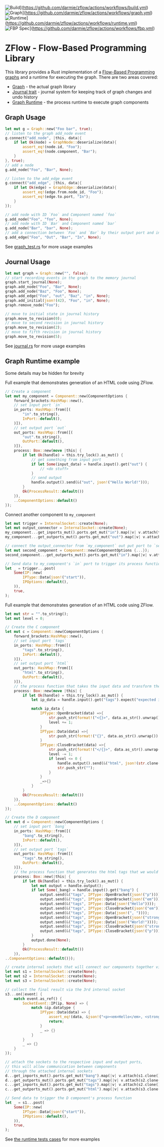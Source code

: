![Build](https://github.com/darmie/zflow/actions/workflows/build.yml/badge.svg)](https://github.com/darmie/zflow/actions/workflows/build.yml) 
![Graph](https://github.com/darmie/zflow/actions/workflows/graph.yml/badge.svg)](https://github.com/darmie/zflow/actions/workflows/graph.yml) 
![Runtime](https://github.com/darmie/zflow/actions/workflows/runtime.yml/badge.svg)](https://github.com/darmie/zflow/actions/workflows/runtime.yml)
![FBP Spec](https://github.com/darmie/zflow/actions/workflows/fbp.yml/badge.svg)](https://github.com/darmie/zflow/actions/workflows/fbp.yml)

# ZFlow - Flow-Based Programming Library

This library provides a Rust implementation of a [Flow-Based Programming graphs](https://flow-based.org/) and a runtime for executing the graph. There are two areas covered:

* [Graph](https://github.com/darmie/zflow/blob/main/zflow_graph) - the actual graph library
* [Journal trait](https://github.com/darmie/zflow/blob/main/zflow_graph/src/journal.rs) - journal system for keeping track of graph changes and undo history
* [Graph Runtime](https://github.com/darmie/zflow/blob/main/zflow_runtime) - the process runtime to execute graph components

## Graph Usage 
```rust
let mut g = Graph::new("Foo bar", true);
// listen to the graph add_node event
g.connect("add_node", |this, data|{
    if let Ok(node) = GraphNode::deserialize(data){
        assert_eq!(node.id, "Foo");
        assert_eq!(node.component, "Bar");
    }
}, true);
// add a node
g.add_node("Foo", "Bar", None);

// listen to the add_edge event
g.connect("add_edge", |this, data|{
    if let Ok(edge) = GraphEdge::deserialize(data){
        assert_eq!(edge.from.node_id, "Foo");
        assert_eq!(edge.to.port, "In");
    }
});

// add node with ID `Foo` and Component named `foo`
g.add_node("Foo", "foo", None);
// add node with ID `Bar` and Component named `bar`
g.add_node("Bar", "bar", None);
// add a connection between `Foo` and `Bar` by their output port and input ports respectively.
g.add_edge("Foo", "Out", "Bar", "In", None);
```
See [graph_test.rs](https://github.com/darmie/zflow/blob/main/zflow_graph/src/graph_test.rs) for more usage examples

## Journal Usage
```rs
let mut graph = Graph::new("", false);
// start recording events in the graph to the memory journal
graph.start_journal(None);
graph.add_node("Foo", "Bar", None);
graph.add_node("Baz", "Foo", None);
graph.add_edge("Foo", "out", "Baz", "in", None);
graph.add_initial(json!(42), "Foo", "in", None);
graph.remove_node("Foo");

// move to initial state in journal history
graph.move_to_revision(0);
// move to second revision in journal history
graph.move_to_revision(2);
// move to fifth revision in journal history
graph.move_to_revision(5);
```
See [journal.rs](https://github.com/darmie/zflow/blob/main/zflow_graph/src/journal.rs#L1013) for more usage examples

## Graph Runtime example 
Some details may be hidden for brevity

Full example that demonstrates generation of an HTML code using ZFlow.
```rs
// Create a component
let mut my_component = Component::new(ComponentOptions {
    forward_brackets:HashMap::new(),
    // set input port `in`
    in_ports: HashMap::from([(
        "in".to_string(),
        InPort::default(),
    )]),
    // set output port `out`
    out_ports: HashMap::from([(
        "out".to_string(),
        OutPort::default(),
    )]),
    process: Box::new(move |this| {
        if let Ok(handle) = this.try_lock().as_mut() {
            // get something from input port
            if let Some(input_data) = handle.input().get("out") {
                // <do stuff>
            }
            // send output
            handle.output().send(&("out", json!("Hello World!")));
        }
        Ok(ProcessResult::default())
    }),
    ..ComponentOptions::default()
});
```

Connect another component to `my_component`

```rs
let mut trigger = InternalSocket::create(None);
let mut output_connector = InternalSocket::create(None);
my_component...get_inports_mut().ports.get_mut("in").map(|v| v.attach(trigger.clone(), None));
my_component...get_outports_mut().ports.get_mut("out").map(|v| v.attach(output_connector.clone(), None));

// connect the output_connector from `my_component` out put port to `second_component`'s input port
let mut second_component = Component::new(ComponentOptions {...});
second_component...get_outports_mut().ports.get_mut("in").map(|v| v.attach(output_connector.clone(), None));

// Send data to my_component's `in` port to trigger its process function
let _ = trigger...post(
    Some(IP::new(
        IPType::Data(json!("start")),
        IPOptions::default(),
    )),
    true,
);
```

Full example that demonstrates generation of an HTML code using ZFlow.

```rs
let mut str = "".to_string();
let mut level = 0;

// Create the C component
let mut c = Component::new(ComponentOptions {
    forward_brackets:HashMap::new(),
    // set input port `tags`
    in_ports: HashMap::from([(
        "tags".to_string(),
        InPort::default(),
    )]),
    // set output port `html`
    out_ports: HashMap::from([(
        "html".to_string(),
        OutPort::default(),
    )]),
    // the process function that takes the input data and transform them into an html string that is then sent out via the output port
    process: Box::new(move |this| {
        if let Ok(handle) = this.try_lock().as_mut() {
            let ip_data = handle.input().get("tags").expect("expected inport data").datatype;

            match ip_data {
                IPType::OpenBracket(data) =>{
                    str.push_str(format!("<{}>", data.as_str().unwrap()).as_str());
                    level += 1;
                }
                IPType::Data(data) =>{
                    str.push_str(format!("{}", data.as_str().unwrap()).as_str());
                }
                IPType::CloseBracket(data) =>{
                    str.push_str(format!("</{}>", data.as_str().unwrap()).as_str());
                    level -= 1;
                    if level <= 0 {
                        handle.output().send(&("html", json!(str.clone())));
                        str.push_str("");
                    }
                }
                _=>{}
            }
        }
        Ok(ProcessResult::default())
    }),
    ..ComponentOptions::default()
});

// Create the D component
let mut d = Component::new(ComponentOptions {
    // set input port `bang`
    in_ports: HashMap::from([(
        "bang".to_string(),
        InPort::default(),
    )]),
    // set output port `tags`
    out_ports: HashMap::from([(
        "tags".to_string(),
        OutPort::default(),
    )]),
    // the process function that generates the html tags that we would send to the C component
    process: Box::new(|this| {
        if let Ok(handle) = this.try_lock().as_mut() {
            let mut output = handle.output();
            if let Some(_bang) = handle.input().get("bang") {
                output.send(&("tags", IPType::OpenBracket(json!("p"))));
                output.send(&("tags", IPType::OpenBracket(json!("em"))));
                output.send(&("tags", IPType::Data(json!("Hello"))));
                output.send(&("tags", IPType::CloseBracket(json!("em"))));
                output.send(&("tags", IPType::Data(json!(", "))));
                output.send(&("tags", IPType::OpenBracket(json!("strong"))));
                output.send(&("tags", IPType::Data(json!("World!"))));
                output.send(&("tags", IPType::CloseBracket(json!("strong"))));
                output.send(&("tags", IPType::CloseBracket(json!("p"))));
            }
            output.done(None);
        }
        Ok(ProcessResult::default())
    }),
..ComponentOptions::default()});

// create internal sockets that will connect our components together via their ports
let mut s1 = InternalSocket::create(None);
let mut s2 = InternalSocket::create(None);
let mut s3 = InternalSocket::create(None);

// collect the final result via the 3rd internal socket
s3...on(|event| {
    match event.as_ref() {
        SocketEvent::IP(ip, None) => {
            match &ip.datatype {
                IPType::Data(data) => {
                    assert_eq!(data, &json!("<p><em>Hello</em>, <strong>World!</strong></p>"));
                    return;
                }
                _ => {}
            }
        }
        _ => {}
    }
});

// attach the sockets to the respective input and output ports,
// this will allow communication between components
// through the attached internal sockets
d...get_inports_mut().ports.get_mut("bang").map(|v| v.attach(s1.clone(), None));
d...get_outports_mut().ports.get_mut("tags").map(|v| v.attach(s2.clone(), None));
c...get_inports_mut().ports.get_mut("tags").map(|v| v.attach(s2.clone(), None));
c...get_outports_mut().ports.get_mut("html").map(|v| v.attach(s3.clone(), None));

// Send data to trigger the D component's process function
let _ = s1...post(
    Some(IP::new(
        IPType::Data(json!("start")),
        IPOptions::default(),
    )),
    true,
);
```

See [the runtime tests cases](https://github.com/darmie/zflow/blob/main/zflow_runtime/src/component_test.rs) for more examples
